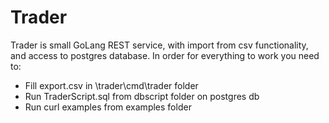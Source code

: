 # Trader

Trader is small GoLang REST service, with import from csv functionality, and access to postgres database. In order for everything to work you need to:
- Fill export.csv in \trader\cmd\trader folder  
- Run TraderScript.sql from dbscript folder on postgres db
- Run curl examples from examples folder